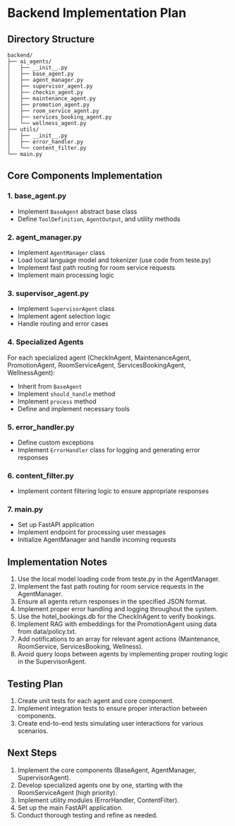 # Backend Implementation Plan

## Directory Structure

```
backend/
├── ai_agents/
│   ├── __init__.py
│   ├── base_agent.py
│   ├── agent_manager.py
│   ├── supervisor_agent.py
│   ├── checkin_agent.py
│   ├── maintenance_agent.py
│   ├── promotion_agent.py
│   ├── room_service_agent.py
│   ├── services_booking_agent.py
│   └── wellness_agent.py
├── utils/
│   ├── __init__.py
│   ├── error_handler.py
│   └── content_filter.py
└── main.py
```

## Core Components Implementation

### 1. base_agent.py

- Implement `BaseAgent` abstract base class
- Define `ToolDefinition`, `AgentOutput`, and utility methods

### 2. agent_manager.py

- Implement `AgentManager` class
- Load local language model and tokenizer (use code from teste.py)
- Implement fast path routing for room service requests
- Implement main processing logic

### 3. supervisor_agent.py

- Implement `SupervisorAgent` class
- Implement agent selection logic
- Handle routing and error cases

### 4. Specialized Agents

For each specialized agent (CheckInAgent, MaintenanceAgent, PromotionAgent, RoomServiceAgent, ServicesBookingAgent, WellnessAgent):

- Inherit from `BaseAgent`
- Implement `should_handle` method
- Implement `process` method
- Define and implement necessary tools

### 5. error_handler.py

- Define custom exceptions
- Implement `ErrorHandler` class for logging and generating error responses

### 6. content_filter.py

- Implement content filtering logic to ensure appropriate responses

### 7. main.py

- Set up FastAPI application
- Implement endpoint for processing user messages
- Initialize AgentManager and handle incoming requests

## Implementation Notes

1. Use the local model loading code from teste.py in the AgentManager.
2. Implement the fast path routing for room service requests in the AgentManager.
3. Ensure all agents return responses in the specified JSON format.
4. Implement proper error handling and logging throughout the system.
5. Use the hotel_bookings.db for the CheckInAgent to verify bookings.
6. Implement RAG with embeddings for the PromotionAgent using data from data/policy.txt.
7. Add notifications to an array for relevant agent actions (Maintenance, RoomService, ServicesBooking, Wellness).
8. Avoid query loops between agents by implementing proper routing logic in the SupervisorAgent.

## Testing Plan

1. Create unit tests for each agent and core component.
2. Implement integration tests to ensure proper interaction between components.
3. Create end-to-end tests simulating user interactions for various scenarios.

## Next Steps

1. Implement the core components (BaseAgent, AgentManager, SupervisorAgent).
2. Develop specialized agents one by one, starting with the RoomServiceAgent (high priority).
3. Implement utility modules (ErrorHandler, ContentFilter).
4. Set up the main FastAPI application.
5. Conduct thorough testing and refine as needed.